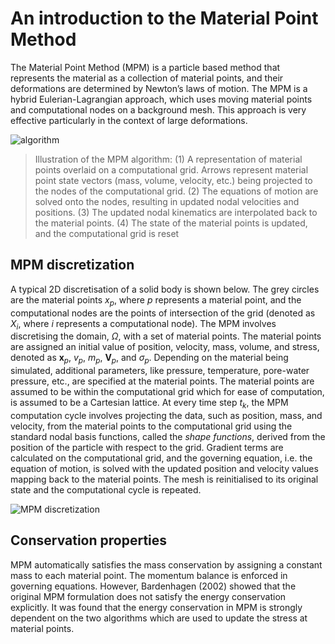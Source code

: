 # An introduction to the Material Point Method
The Material Point Method (MPM) is a particle based method that represents the material as a collection of material points, and their deformations are determined by Newton’s laws of motion. 
The MPM is a hybrid Eulerian-Lagrangian approach, which uses moving material points and computational nodes on a background mesh.
This approach is very effective particularly in the context of large deformations.

![algorithm](img/mpm-algorithm.png)
> Illustration of the MPM algorithm: (1) A representation of material points overlaid on a computational grid. 
Arrows represent material point state vectors (mass, volume, velocity, etc.) being projected to the nodes of the computational grid. 
(2) The equations of motion are solved onto the nodes, resulting in updated nodal velocities and positions. 
(3) The updated nodal kinematics are interpolated back to the material points. 
(4) The state of the material points is updated, and the
computational grid is reset


## MPM discretization

A typical 2D discretisation of a solid body is shown below. 
The grey circles are the material points $x_{p}$, where _p_ represents a material point, and the computational nodes are the points of intersection of the grid (denoted as $X_{i}$, where _i_ represents a computational node). 
The MPM involves discretising the domain, $\Omega$, with a set of material points. 
The material points are assigned an initial value of position, velocity, mass, volume, and stress, denoted as 
$\mathbf{x}_{p}$, $\mathbf{\mathit{v}}_{p}$, $\mathit{m}_{p}$, $\mathbf{V}_{p}$, and $\sigma_{p}$. 
Depending on the material being simulated, additional parameters, like pressure, temperature, pore-water pressure, etc., are specified at the material points. 
The material points are assumed to be within the computational grid which for ease of computation, is assumed to be a Cartesian lattice. 
At every time step $\mathit{t}_{k}$, the MPM computation cycle involves projecting the data, such as position, mass, and velocity, from the material points to the computational grid using the standard nodal basis functions, called the _shape functions_, derived from the position of the particle with respect to the grid. 
Gradient terms are calculated on the computational grid, and the governing equation, i.e. the equation of motion, is solved with the updated position and velocity values mapping back to the material points. 
The mesh is reinitialised to its original state and the computational cycle is repeated. 

![MPM discretization](img/mpm-discretization.png)

## Conservation properties
MPM automatically satisfies the mass conservation by assigning a constant mass to each material point. 
The momentum balance is enforced in governing equations. 
However, Bardenhagen (2002) showed that the original MPM formulation does not satisfy the energy conservation explicitly. 
It was found that the energy conservation in MPM is strongly
dependent on the two algorithms which are used to update the stress at material points.
